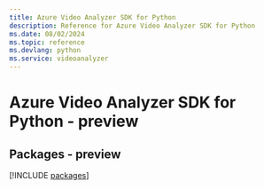 ```yaml
---
title: Azure Video Analyzer SDK for Python
description: Reference for Azure Video Analyzer SDK for Python
ms.date: 08/02/2024
ms.topic: reference
ms.devlang: python
ms.service: videoanalyzer
---
```

# Azure Video Analyzer SDK for Python - preview
## Packages - preview
[!INCLUDE [packages](video-analyzer-index.md)]